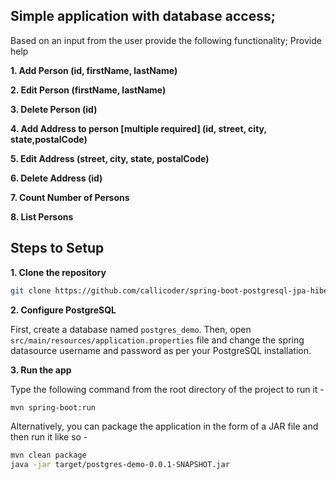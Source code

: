 ## Simple application with database access;
Based on an input from the user provide the following functionality;
Provide help

**1. Add Person (id, firstName, lastName)**

**2. Edit Person (firstName, lastName)**

**3. Delete Person (id)**

**4. Add Address to person [multiple required] (id, street, city, state,postalCode)**

**5. Edit Address (street, city, state, postalCode)**

**6. Delete Address (id)**

**7. Count Number of Persons**

**8. List Persons**


## Steps to Setup

**1. Clone the repository**

```bash
git clone https://github.com/callicoder/spring-boot-postgresql-jpa-hibernate-rest-api-demo.git
```

**2. Configure PostgreSQL**

First, create a database named `postgres_demo`. Then, open `src/main/resources/application.properties` file and change the spring datasource username and password as per your PostgreSQL installation.



**3. Run the app**

Type the following command from the root directory of the project to run it -

```bash
mvn spring-boot:run
```

Alternatively, you can package the application in the form of a JAR file and then run it like so -

```bash
mvn clean package
java -jar target/postgres-demo-0.0.1-SNAPSHOT.jar
```